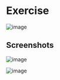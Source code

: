 <h1>Exercise</h1>

![image](https://github.com/user-attachments/assets/2ff0852a-3ca3-4720-aec3-83d0b997128f)

<h2>Screenshots</h2>

![image](https://github.com/user-attachments/assets/35e12392-d3f0-4ed4-b800-24f19e58791e)

![image](https://github.com/user-attachments/assets/344ddbc5-ce70-492b-939f-2ae4a5c047d0)


